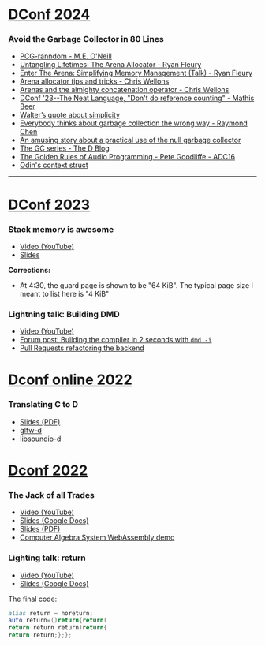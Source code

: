 # [DConf 2024](https://dconf.org/2024/#dennisk)

### Avoid the Garbage Collector in 80 Lines

- [PCG-ranndom -  M.E. O'Neill](https://www.pcg-random.org/)
- [Untangling Lifetimes: The Arena Allocator - Ryan Fleury](https://www.rfleury.com/p/untangling-lifetimes-the-arena-allocator)
- [Enter The Arena: Simplifying Memory Management (Talk) - Ryan Fleury](https://www.rfleury.com/p/enter-the-arena-talk)
- [Arena allocator tips and tricks - Chris Wellons](https://nullprogram.com/blog/2023/09/27/)
- [Arenas and the almighty concatenation operator - Chris Wellons](https://nullprogram.com/blog/2024/05/25/)
- [DConf '23--The Neat Language, "Don't do reference counting" - Mathis Beer](https://youtu.be/nDqlYnS-K2c?si=7BsYit8pkjRgjQlk&t=1430)
- [Walter’s quote about simplicity](https://forum.dlang.org/post/t2i7mg$22am$1@digitalmars.com)
- [Everybody thinks about garbage collection the wrong way - Raymond Chen](https://devblogs.microsoft.com/oldnewthing/20100809-00/?p=13203)
- [An amusing story about a practical use of the null garbage collector](https://devblogs.microsoft.com/oldnewthing/20180228-00/?p=98125)
- [The GC series - The D Blog](https://dlang.org/blog/the-gc-series/)
- [ The Golden Rules of Audio Programming - Pete Goodliffe - ADC16](https://www.youtube.com/watch?v=SJXGSJ6Zoro)
- [Odin's context struct](https://github.com/odin-lang/Odin/blob/master/base/runtime/core.odin#L422C1-L434C2)

---

# [DConf 2023](https://dconf.org/2023/#dennisk)

### Stack memory is awesome

- [Video (YouTube)](https://youtu.be/b0hRAdjCFtI)
- [Slides](https://dconf.org/2023/slides/korpel.pdf)

**Corrections:**
- At 4:30, the guard page is shown to be "64 KiB". The typical page size I meant to list here is "4 KiB"

### Lightning talk: Building DMD

- [Video (YouTube)](https://youtu.be/Ks5vXpDO4H0?si=CeiZExLRhTI0K-b7&t=2187)
- [Forum post: Building the compiler in 2 seconds with `dmd -i`](https://forum.dlang.org/post/ltpjhrigitsizepwcuhs@forum.dlang.org)
- [Pull Requests refactoring the backend](https://github.com/dlang/dmd/pulls?q=is%3Apr+author%3Adkorpel+label%3ABackend+label%3ARefactoring+is%3Aclosed+prototypes)

# [Dconf online 2022](https://dconf.org/2022/online/#dennisk)

### Translating C to D

- [Slides (PDF)](https://dconf.org/2022/online/slides/korpel.pdf)
- [glfw-d](https://github.com/dkorpel/glfw-d)
- [libsoundio-d](https://github.com/dkorpel/libsoundio-d)

# [Dconf 2022](https://dconf.org/2022/#dennisk)

### The Jack of all Trades

- [Video (YouTube)](https://www.youtube.com/watch?v=f9RzegZmnUc)
- [Slides (Google Docs)](https://docs.google.com/presentation/d/1mlIB8_OjchBrf-HDJfhhkjcNKSk2y5DKYus7qr5HoEQ/edit?usp=sharing)
- [Slides (PDF)](https://dconf.org/2022/slides/korpel.pdf)
- [Computer Algebra System WebAssembly demo](https://dkorpel.github.io/dconf2022/)

### Lighting talk: return

- [Video (YouTube)](https://youtu.be/GOKIH7AQJR0?si=Fz7lDpihzjg575Wr&t=741)
- [Slides (Google Docs)](https://docs.google.com/presentation/d/1cAFNsrWqA9--lYtlnRx4Wvt7Vk5a5rhwgh8tVuP0BWY)

The final code:
```D
alias retսrn = noreturn;
auto returո=()return{return(
return retսrn retսrn)return{
return retսrn;};};
```
